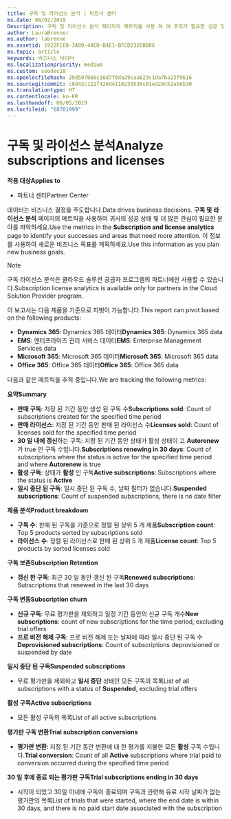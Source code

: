 ```yaml
---
title: 구독 및 라이선스 분석 | 파트너 센터
ms.date: 08/02/2019
Description: 구독 및 라이선스 분석 페이지의 메트릭을 사용 하 여 주의가 필요한 성공 및 영역을 식별할 수 있습니다.
author: LauraBrenner
ms.author: labrenne
ms.assetid: 1922FCE8-3A89-44ED-B4E1-BFCD2326BB06
ms.topic: article
keywords: 비즈니스 데이터
ms.localizationpriority: medium
ms.custom: seodec18
ms.openlocfilehash: 29d597b66c16d7f0da29caa023c1da7ba23f9616
ms.sourcegitcommit: c8d42c122f420d4116239530c01ed28cb2ab6b30
ms.translationtype: HT
ms.contentlocale: ko-KR
ms.lasthandoff: 08/05/2019
ms.locfileid: "68781999"
---
```

# <a name="analyze-subscriptions-and-licenses"></a><span data-ttu-id="0b1bf-104">구독 및 라이선스 분석</span><span class="sxs-lookup"><span data-stu-id="0b1bf-104">Analyze subscriptions and licenses</span></span> 

<span data-ttu-id="0b1bf-105">**적용 대상**</span><span class="sxs-lookup"><span data-stu-id="0b1bf-105">**Applies to**</span></span>

- <span data-ttu-id="0b1bf-106">파트너 센터</span><span class="sxs-lookup"><span data-stu-id="0b1bf-106">Partner Center</span></span>

<span data-ttu-id="0b1bf-107">데이터는 비즈니스 결정을 주도합니다.</span><span class="sxs-lookup"><span data-stu-id="0b1bf-107">Data drives business decisions.</span></span> <span data-ttu-id="0b1bf-108">**구독 및 라이선스 분석** 페이지의 메트릭을 사용하여 귀사의 성공 상태 및 더 많은 관심이 필요한 분야를 파악하세요.</span><span class="sxs-lookup"><span data-stu-id="0b1bf-108">Use the metrics in the **Subscription and license analytics** page to identify your successes and areas that need more attention.</span></span> <span data-ttu-id="0b1bf-109">이 정보를 사용하여 새로운 비즈니스 목표를 계획하세요.</span><span class="sxs-lookup"><span data-stu-id="0b1bf-109">Use this information as you plan new business goals.</span></span>

> [!NOTE]
> <span data-ttu-id="0b1bf-110">구독 라이선스 분석은 클라우드 솔루션 공급자 프로그램의 파트너에만 사용할 수 있습니다.</span><span class="sxs-lookup"><span data-stu-id="0b1bf-110">Subscription license analytics is available only for partners in the Cloud Solution Provider program.</span></span>


<span data-ttu-id="0b1bf-111">이 보고서는 다음 제품을 기준으로 피벗이 가능합니다.</span><span class="sxs-lookup"><span data-stu-id="0b1bf-111">This report can pivot based on the following products:</span></span>

 - <span data-ttu-id="0b1bf-112">**Dynamics 365**: Dynamics 365 데이터</span><span class="sxs-lookup"><span data-stu-id="0b1bf-112">**Dynamics 365**: Dynamics 365 data</span></span>  
 - <span data-ttu-id="0b1bf-113">**EMS**: 엔터프라이즈 관리 서비스 데이터</span><span class="sxs-lookup"><span data-stu-id="0b1bf-113">**EMS**: Enterprise Management Services data</span></span>  
 - <span data-ttu-id="0b1bf-114">**Microsoft 365**: Microsoft 365 데이터</span><span class="sxs-lookup"><span data-stu-id="0b1bf-114">**Microsoft 365**: Microsoft 365 data</span></span>  
 - <span data-ttu-id="0b1bf-115">**Office 365**: Office 365 데이터</span><span class="sxs-lookup"><span data-stu-id="0b1bf-115">**Office 365**: Office 365 data</span></span>  


<span data-ttu-id="0b1bf-116">다음과 같은 메트릭을 추적 중입니다.</span><span class="sxs-lookup"><span data-stu-id="0b1bf-116">We are tracking the following metrics:</span></span>

<span data-ttu-id="0b1bf-117">**요약**</span><span class="sxs-lookup"><span data-stu-id="0b1bf-117">**Summary**</span></span>  
 - <span data-ttu-id="0b1bf-118">**판매 구독**: 지정 된 기간 동안 생성 된 구독 수</span><span class="sxs-lookup"><span data-stu-id="0b1bf-118">**Subscriptions sold**: Count of subscriptions created for the specified time period</span></span>  
 - <span data-ttu-id="0b1bf-119">**판매 라이선스**: 지정 된 기간 동안 판매 된 라이선스 수</span><span class="sxs-lookup"><span data-stu-id="0b1bf-119">**Licenses sold**: Count of licenses sold for the specified time period</span></span>   
 - <span data-ttu-id="0b1bf-120">**30 일 내에 갱신**하는 구독: 지정 된 기간 동안 상태가 활성 상태이 고 **Autorenew** 가 true 인 구독 수입니다.</span><span class="sxs-lookup"><span data-stu-id="0b1bf-120">**Subscriptions renewing in 30 days**: Count of subscriptions where the status is active for the specified time period and where **Autorenew** is true</span></span>
 - <span data-ttu-id="0b1bf-121">**활성 구독**: 상태가 **활성** 인 구독</span><span class="sxs-lookup"><span data-stu-id="0b1bf-121">**Active subscriptions**: Subscriptions where the status is **Active**</span></span>  
 - <span data-ttu-id="0b1bf-122">**일시 중단 된 구독**: 일시 중단 된 구독 수, 날짜 필터가 없습니다.</span><span class="sxs-lookup"><span data-stu-id="0b1bf-122">**Suspended subscriptions**: Count of suspended subscriptions, there is no date filter</span></span>  

<span data-ttu-id="0b1bf-123">**제품 분석**</span><span class="sxs-lookup"><span data-stu-id="0b1bf-123">**Product breakdown**</span></span>  
 - <span data-ttu-id="0b1bf-124">**구독 수**: 판매 된 구독을 기준으로 정렬 된 상위 5 개 제품</span><span class="sxs-lookup"><span data-stu-id="0b1bf-124">**Subscription count**: Top 5 products sorted by subscriptions sold</span></span>  
 - <span data-ttu-id="0b1bf-125">**라이선스 수**: 정렬 된 라이선스로 판매 된 상위 5 개 제품</span><span class="sxs-lookup"><span data-stu-id="0b1bf-125">**License count**: Top 5 products by sorted licenses sold</span></span>

<span data-ttu-id="0b1bf-126">**구독 보존**</span><span class="sxs-lookup"><span data-stu-id="0b1bf-126">**Subscription Retention**</span></span>
 - <span data-ttu-id="0b1bf-127">**갱신 한 구독**: 최근 30 일 동안 갱신 된 구독</span><span class="sxs-lookup"><span data-stu-id="0b1bf-127">**Renewed subscriptions**: Subscriptions that renewed in the last 30 days</span></span>  

<span data-ttu-id="0b1bf-128">**구독 변동**</span><span class="sxs-lookup"><span data-stu-id="0b1bf-128">**Subscription churn**</span></span>  
 - <span data-ttu-id="0b1bf-129">**신규 구독**: 무료 평가판을 제외하고 일정 기간 동안의 신규 구독 개수</span><span class="sxs-lookup"><span data-stu-id="0b1bf-129">**New subscriptions**: count of new subscriptions for the time period, excluding trial offers</span></span>  
 - <span data-ttu-id="0b1bf-130">**프로 비전 해제 구독**: 프로 비전 해제 또는 날짜에 따라 일시 중단 된 구독 수</span><span class="sxs-lookup"><span data-stu-id="0b1bf-130">**Deprovisioned subscriptions**: Count of subscriptions deprovisioned or suspended by date</span></span>  

<span data-ttu-id="0b1bf-131">**일시 중단 된 구독**</span><span class="sxs-lookup"><span data-stu-id="0b1bf-131">**Suspended subscriptions**</span></span>  
 - <span data-ttu-id="0b1bf-132">무료 평가판을 제외하고 **일시 중단** 상태인 모든 구독의 목록</span><span class="sxs-lookup"><span data-stu-id="0b1bf-132">List of all subscriptions with a status of **Suspended**, excluding trial offers</span></span>  
  
<span data-ttu-id="0b1bf-133">**활성 구독**</span><span class="sxs-lookup"><span data-stu-id="0b1bf-133">**Active subscriptions**</span></span>
 - <span data-ttu-id="0b1bf-134">모든 활성 구독의 목록</span><span class="sxs-lookup"><span data-stu-id="0b1bf-134">List of all active subscriptions</span></span>  

<span data-ttu-id="0b1bf-135">**평가판 구독 변환**</span><span class="sxs-lookup"><span data-stu-id="0b1bf-135">**Trial subscription conversions**</span></span>  
 - <span data-ttu-id="0b1bf-136">**평가판 변환**: 지정 된 기간 동안 변환에 대 한 평가를 지불한 모든 **활성** 구독 수입니다.</span><span class="sxs-lookup"><span data-stu-id="0b1bf-136">**Trial conversion**: Count of all **Active** subscriptions where trial paid to conversion occurred during the specified time period</span></span>  

<span data-ttu-id="0b1bf-137">**30 일 후에 종료 되는 평가판 구독**</span><span class="sxs-lookup"><span data-stu-id="0b1bf-137">**Trial subscriptions ending in 30 days**</span></span>  
 - <span data-ttu-id="0b1bf-138">시작이 되었고 30일 이내에 구독이 종료되며 구독과 관련해 유료 시작 날짜가 없는 평가판의 목록</span><span class="sxs-lookup"><span data-stu-id="0b1bf-138">List of trials that were started, where the end date is within 30 days, and there is no paid start date associated with the subscription</span></span>  

  